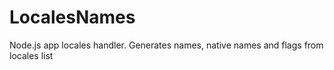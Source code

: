 # LocalesNames
Node.js app locales handler. Generates names, native names and flags from locales list
